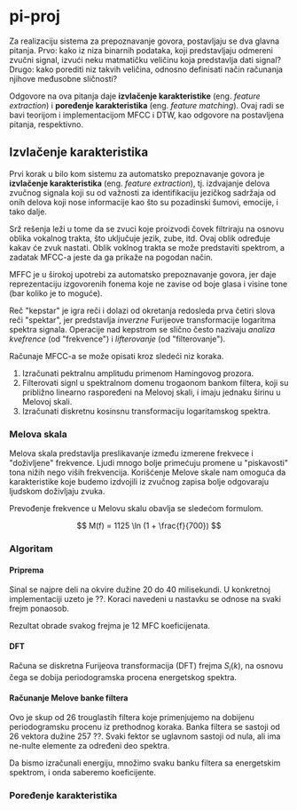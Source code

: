 # pi-proj

Za realizaciju sistema za prepoznavanje govora, postavljaju se dva glavna pitanja. Prvo: kako iz niza binarnih podataka, koji predstavljaju odmereni zvučni signal, izvući neku matmatičku veličinu koja predstavlja dati signal? Drugo: kako porediti niz takvih veličina, odnosno definisati način računanja njihove međusobne sličnosti?

Odgovore na ova pitanja daje **izvlačenje karakteristike** (eng. _feature extraction_) i **poređenje karakteristika** (eng. _feature matching_). Ovaj radi se bavi teorijom i implementacijom MFCC i DTW, kao odgovore na postavljena pitanja, respektivno.

## Izvlačenje karakteristika

Prvi korak u bilo kom sistemu za automatsko prepoznavanje govora je **izvlačenje karakteristika** (eng. _feature extraction_), tj. izdvajanje delova zvučnog signala koji su od važnosti za identifikaciju jezičkog sadržaja od onih delova koji nose informacije kao što su pozadinski šumovi, emocije, i tako dalje.

Srž rešenja leži u tome da se zvuci koje proizvodi čovek filtriraju na osnovu oblika vokalnog trakta, što uključuje jezik, zube, itd. Ovaj oblik određuje kakav će zvuk nastati. Oblik voklnog trakta se može predstaviti spektrom, a zadatak MFCC-a jeste da ga prikaže na pogodan način.

MFFC je u širokoj upotrebi za automatsko prepoznavanje govora, jer daje reprezentaciju izgovorenih fonema koje ne zavise od boje glasa i visine tone (bar koliko je to moguće).

Reč "kepstar" je igra reči i dolazi od okretanja redosleda prva četiri slova reči "spektar", jer predstavlja _inverzne_ Furijeove transformacije logaritma spektra signala. Operacije nad kepstrom se slično često nazivaju _analiza kvefrence_ (od "frekvence") i _lifterovanje_ (od "filterovanje").

Računaje MFCC-a se može opisati kroz sledeći niz koraka.

1. Izračunati pektralnu amplitudu primenom Hamingovog prozora.
2. Filterovati signl u spektralnom domenu trogaonom bankom filtera, koji su približno linearno raspoređeni na Melovoj skali, i imaju jednaku širinu u Melovoj skali.
3. Izračunati diskretnu kosinsnu transformaciju logaritamskog spektra.

### Melova skala

Melova skala predstavlja preslikavanje između izmerene frekvece i "doživljene" frekvence. Ljudi mnogo bolje primećuju promene u "piskavosti" tona nižih nego viših frekvencija. Korišćenje Melove skale nam omoguća da karakteristike koje budemo izdvojili iz zvučnog zapisa bolje odgovaraju ljudskom doživljaju zvuka.

Prevođenje frekvence u Melovu skalu obavlja se sledećom formulom.

$$ M(f) = 1125 \ln (1 + \frac{f}{700}) $$

### Algoritam

#### Priprema

Sinal se najpre deli na okvire dužine 20 do 40 milisekundi. U konkretnoj implementaciji uzeto je ??. Koraci navedeni u nastavku se odnose na svaki frejm ponaosob.

Rezultat obrade svakog frejma je 12 MFC koeficijenata.

#### DFT

Računa se diskretna Furijeova transformacija (DFT) frejma $S_i (k)$, na osnovu čega se dobija periodogramska procena energetskog spektra.

#### Računanje Melove banke filtera

Ovo je skup od 26 trouglastih filtera koje primenjujemo na dobijenu periodogramsku procenu iz prethodnog koraka. Banka filtera se sastoji od 26 vektora dužine 257 ??. Svaki fektor se uglavnom sastoji od nula, ali ima ne-nulte elemente za određeni deo spektra.

Da bismo izračunali energiju, množimo svaku banku filtera sa energetskim spektrom, i onda saberemo koeficijente.


### Poređenje karakteristika
